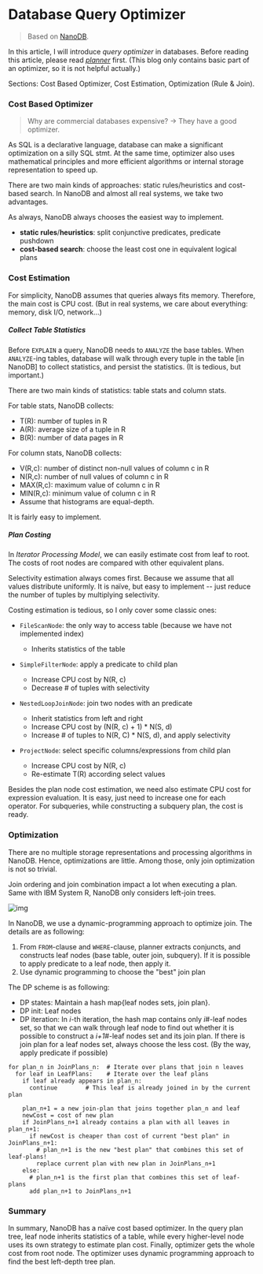 # Database Query Optimizer

> Based on [NanoDB](https://github.com/huang-feiyu/NanoDB).

In this article, I will introduce *query optimizer* in databases. Before reading this article, please read *[planner](https://telegra.ph/planner-11-28)* first. (This blog only contains basic part of an optimizer, so it is not helpful actually.)

Sections: Cost Based Optimizer, Cost Estimation, Optimization (Rule & Join).

### Cost Based Optimizer

> Why are commercial databases expensive? → They have a good optimizer.

As SQL is a declarative language, database can make a significant optimization on a silly SQL stmt. At the same time, optimizer also uses mathematical principles and more efficient algorithms or internal storage representation to speed up.

There are two main kinds of approaches: static rules/heuristics and cost-based search. In NanoDB and almost all real systems, we take two advantages.

As always, NanoDB always chooses the easiest way to implement.

* **static rules**/**heuristics**: split conjunctive predicates, predicate pushdown
* **cost-based search**: choose the least cost one in equivalent logical plans

### Cost Estimation

For simplicity, NanoDB assumes that queries always fits memory. Therefore, the main cost is CPU cost. (But in real systems, we care about everything: memory, disk I/O, network...)

##### Collect Table Statistics

Before `EXPLAIN` a query, NanoDB needs to `ANALYZE` the base tables. When `ANALYZE`-ing tables, database will walk through every tuple in the table [in NanoDB] to collect statistics, and persist the statistics. (It is tedious, but important.)

There are two main kinds of statistics: table stats and column stats.

For table stats, NanoDB collects:

- T(R): number of tuples in R
- A(R): average size of a tuple in R
- B(R): number of data pages in R

For column stats, NanoDB collects:

- V(R,c): number of distinct non-null values of column c in R
- N(R,c): number of null values of column c in R
- MAX(R,c): maximum value of column c in R
- MIN(R,c): minimum value of column c in R
- Assume that histograms are equal-depth.

It is fairly easy to implement.

##### Plan Costing

In *Iterator Processing Model*, we can easily estimate cost from leaf to root. The costs of root nodes are compared with other equivalent plans.

Selectivity estimation always comes first. Because we assume that all values distribute uniformly. It is naïve, but easy to implement -- just reduce the number of tuples by multiplying selectivity.

Costing estimation is tedious, so I only cover some classic ones:

* `FileScanNode`: the only way to access table (because we have not implemented index)
  * Inherits statistics of the table

* `SimpleFilterNode`: apply a predicate to child plan
  * Increase CPU cost by N(R, c)
  * Decrease # of tuples with selectivity
* `NestedLoopJoinNode`: join two nodes with an predicate
  * Inherit statistics from left and right
  * Increase CPU cost by (N(R, c) + 1) * N(S, d)
  * Increase # of tuples to N(R, C) * N(S, d), and apply selectivity
* `ProjectNode`: select specific columns/expressions from child plan
  * Increase CPU cost by N(R, c)
  * Re-estimate T(R) according select values

Besides the plan node cost estimation, we need also estimate CPU cost for expression evaluation. It is easy, just need to increase one for each operator. For subqueries, while constructing a subquery plan, the cost is ready.

### Optimization

There are no multiple storage representations and processing algorithms in NanoDB. Hence, optimizations are little. Among those, only join optimization is not so trivial.

Join ordering and join combination impact a lot when executing a plan. Same with IBM System R, NanoDB only considers left-join trees.

![img](http://codingsight.com/wp-content/uploads/2017/06/left-deep_bushy-trees.png)

In NanoDB, we use a dynamic-programming approach to optimize join. The details are as following:

1. From `FROM`-clause and `WHERE`-clause, planner extracts conjuncts, and constructs leaf nodes (base table, outer join, subquery). If it is possible to apply predicate to a leaf node, then apply it.
2. Use dynamic programming to choose the "best" join plan

The DP scheme is as following:

* DP states: Maintain a hash map{leaf nodes sets, join plan}.
* DP init: Leaf nodes
* DP iteration: In *i*-th iteration, the hash map contains only *i*#-leaf nodes set, so that we can walk through leaf node to find out whether it is possible to construct a *i+1*#-leaf nodes set and its join plan. If there is join plan for a leaf nodes set, always choose the less cost. (By the way, apply predicate if possible)

```
for plan_n in JoinPlans_n:  # Iterate over plans that join n leaves
  for leaf in LeafPlans:    # Iterate over the leaf plans
    if leaf already appears in plan_n:
      continue        # This leaf is already joined in by the current plan

    plan_n+1 = a new join-plan that joins together plan_n and leaf
    newCost = cost of new plan
    if JoinPlans_n+1 already contains a plan with all leaves in plan_n+1:
      if newCost is cheaper than cost of current "best plan" in JoinPlans_n+1:
        # plan_n+1 is the new "best plan" that combines this set of leaf-plans!
        replace current plan with new plan in JoinPlans_n+1
    else:
      # plan_n+1 is the first plan that combines this set of leaf-plans
      add plan_n+1 to JoinPlans_n+1
```

### Summary

In summary, NanoDB has a naïve cost based optimizer. In the query plan tree, leaf node inherits statistics of a table, while every higher-level node uses its own strategy to estimate plan cost. Finally, optimizer gets the whole cost from root node. The optimizer uses dynamic programming approach to find the best left-depth tree plan.
